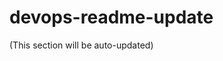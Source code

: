 # devops-readme-update
<!--START_SECTION:activity-->
(This section will be auto-updated)
<!--END_SECTION:activity-->
